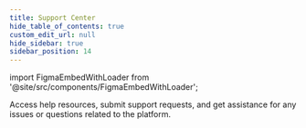 ```yaml
---
title: Support Center
hide_table_of_contents: true
custom_edit_url: null
hide_sidebar: true
sidebar_position: 14
---
```


import FigmaEmbedWithLoader from '@site/src/components/FigmaEmbedWithLoader';

Access help resources, submit support requests, and get assistance for any issues or questions related to the platform.

<div style={{ width: "100%", height: "auto", margin: 0, padding: 0, overflow: "hidden" }}>
  <FigmaEmbedWithLoader  className="figma-wrapper"
    url="https://embed.figma.com/proto/7A3njELcbRsQcjLp2GbS8w/Support-Center?node-id=5-101&scaling=scale-down-width&content-scaling=fixed&page-id=0%3A1&starting-point-node-id=4%3A13&embed-host=share"
    thumbnail="/img/template-thumbnail.jpg" 
  />
</div>